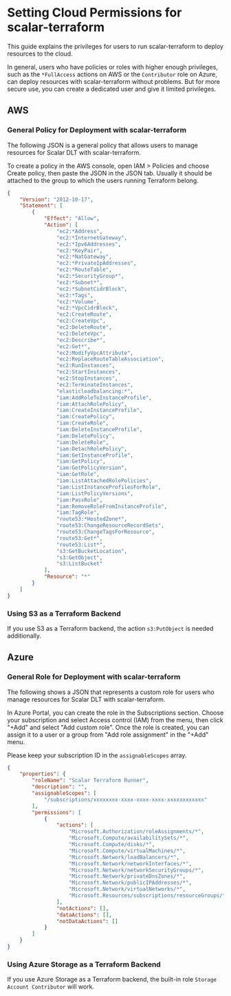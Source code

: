 # Setting Cloud Permissions for scalar-terraform

This guide explains the privileges for users to run scalar-terraform to deploy resources to the cloud.

In general, users who have policies or roles with higher enough privileges, such as the `*FullAccess` actions on AWS or the `Contributor` role on Azure, can deploy resources with scalar-terraform without problems. But for more secure use, you can create a dedicated user and give it limited privileges.

## AWS

### General Policy for Deployment with scalar-terraform

The following JSON is a general policy that allows users to manage resources for Scalar DLT with scalar-terraform.

To create a policy in the AWS console, open IAM > Policies and choose Create policy, then paste the JSON in the JSON tab. Usually it should be attached to the group to which the users running Terraform belong.

```json
{
    "Version": "2012-10-17",
    "Statement": [
        {
            "Effect": "Allow",
            "Action": [
                "ec2:*Address",
                "ec2:*InternetGateway",
                "ec2:*Ipv6Addresses",
                "ec2:*KeyPair",
                "ec2:*NatGateway",
                "ec2:*PrivateIpAddresses",
                "ec2:*RouteTable",
                "ec2:*SecurityGroup*",
                "ec2:*Subnet*",
                "ec2:*SubnetCidrBlock",
                "ec2:*Tags",
                "ec2:*Volume",
                "ec2:*VpcCidrBlock",
                "ec2:CreateRoute",
                "ec2:CreateVpc",
                "ec2:DeleteRoute",
                "ec2:DeleteVpc",
                "ec2:Describe*",
                "ec2:Get*",
                "ec2:ModifyVpcAttribute",
                "ec2:ReplaceRouteTableAssociation",
                "ec2:RunInstances",
                "ec2:StartInstances",
                "ec2:StopInstances",
                "ec2:TerminateInstances",
                "elasticloadbalancing:*",
                "iam:AddRoleToInstanceProfile",
                "iam:AttachRolePolicy",
                "iam:CreateInstanceProfile",
                "iam:CreatePolicy",
                "iam:CreateRole",
                "iam:DeleteInstanceProfile",
                "iam:DeletePolicy",
                "iam:DeleteRole",
                "iam:DetachRolePolicy",
                "iam:GetInstanceProfile",
                "iam:GetPolicy",
                "iam:GetPolicyVersion",
                "iam:GetRole",
                "iam:ListAttachedRolePolicies",
                "iam:ListInstanceProfilesForRole",
                "iam:ListPolicyVersions",
                "iam:PassRole",
                "iam:RemoveRoleFromInstanceProfile",
                "iam:TagRole",
                "route53:*HostedZone*",
                "route53:ChangeResourceRecordSets",
                "route53:ChangeTagsForResource",
                "route53:Get*",
                "route53:List*",
                "s3:GetBucketLocation",
                "s3:GetObject",
                "s3:ListBucket"
            ],
            "Resource": "*"
        }
    ]
}
```

### Using S3 as a Terraform Backend

If you use S3 as a Terraform backend, the action `s3:PutObject` is needed additionally.

## Azure

### General Role for Deployment with scalar-terraform

The following shows a JSON that represents a custom role for users who manage resources for Scalar DLT with scalar-terraform.

In Azure Portal, you can create the role in the Subscriptions section. Choose your subscription and select Access control (IAM) from the menu, then click "+Add" and select "Add custom role". Once the role is created, you can assign it to a user or a group from "Add role assignment" in the "+Add" menu.

Please keep your subscription ID in the `assignableScopes` array.

```json
{
    "properties": {
        "roleName": "Scalar Terraform Runner",
        "description": "",
        "assignableScopes": [
            "/subscriptions/xxxxxxxx-xxxx-xxxx-xxxx-xxxxxxxxxxxx"
        ],
        "permissions": [
            {
                "actions": [
                    "Microsoft.Authorization/roleAssignments/*",
                    "Microsoft.Compute/availabilitySets/*",
                    "Microsoft.Compute/disks/*",
                    "Microsoft.Compute/virtualMachines/*",
                    "Microsoft.Network/loadBalancers/*",
                    "Microsoft.Network/networkInterfaces/*",
                    "Microsoft.Network/networkSecurityGroups/*",
                    "Microsoft.Network/privateDnsZones/*",
                    "Microsoft.Network/publicIPAddresses/*",
                    "Microsoft.Network/virtualNetworks/*",
                    "Microsoft.Resources/subscriptions/resourceGroups/*"
                ],
                "notActions": [],
                "dataActions": [],
                "notDataActions": []
            }
        ]
    }
}
```

### Using Azure Storage as a Terraform Backend

If you use Azure Storage as a Terraform backend, the built-in role `Storage Account Contributor` will work.
